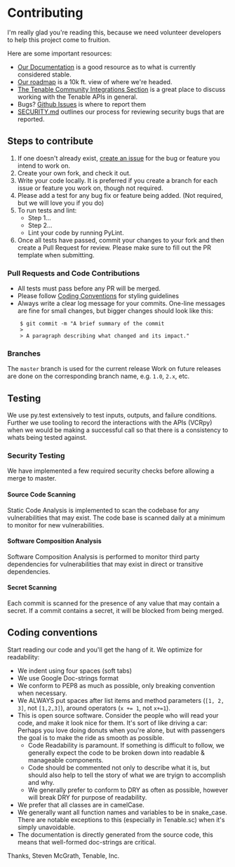 # Contributing

I'm really glad you're reading this, because we need volunteer developers to help this project come to fruition.

Here are some important resources:

  * [Our Documentation](https://pytenable.rtfd.io) is a good resource as to what is currently considered stable.
  * [Our roadmap](https://github.com/tenable/pyTenable/milestones) is a 10k ft. view of where we're headed.
  * [The Tenable Community Integrations Section](https://community.tenable.com/s/topic/0TOf2000000HPDKGA4) is a great place to discuss working with the Tenable APIs in general.
  * Bugs? [Github Issues](https://github.com/tenable/pyTenable/issues) is where to report them
  * [SECURITY.md](./SECURITY.md) outlines our process for reviewing security bugs that are reported.

## Steps to contribute

1. If one doesn't already exist, [create an issue](https://github.com/tenable/pyTenable/issues/new) for the bug or feature you intend to work on.
2. Create your own fork, and check it out.
3. Write your code locally. It is preferred if you create a branch for each issue or feature you work on, though not required.
4. Please add a test for any bug fix or feature being added. (Not required, but we will love you if you do)
5. To run tests and lint:
    * Step 1...
    * Step 2...
    * Lint your code by running PyLint.
6. Once all tests have passed, commit your changes to your fork and then create a Pull Request for review. Please make sure to fill out the PR template when submitting.

### Pull Requests and Code Contributions

* All tests must pass before any PR will be merged.
* Please follow [Coding Conventions](#coding-conventions) for styling guidelines
* Always write a clear log message for your commits. One-line messages are fine for small changes, but bigger changes should look like this:

```
    $ git commit -m "A brief summary of the commit
    > 
    > A paragraph describing what changed and its impact."
```
### Branches

The ```master``` branch is used for the current release 
Work on future releases are done on the corresponding branch name, e.g. ```1.0```, ```2.x```, etc.

## Testing

We use py.test extensively to test inputs, outputs, and failure conditions.  Further we use tooling to record the interactions with the APIs (VCRpy) when we would be making a successful call so that there is a consistency to whats being tested against.

### Security Testing

We have implemented a few required security checks before allowing a merge to master. 

#### Source Code Scanning

Static Code Analysis is implemented to scan the codebase for any vulnerabilities that may exist. The code base is scanned daily at a minimum to monitor for new vulnerabilities.

#### Software Composition Analysis

Software Composition Analysis is performed to monitor third party dependencies for vulnerabilities that may exist in direct or transitive dependencies. 

#### Secret Scanning

Each commit is scanned for the presence of any value that may contain a secret. If a commit contains a secret, it will be blocked from being merged. 

## Coding conventions

Start reading our code and you'll get the hang of it. We optimize for readability:

  * We indent using four spaces (soft tabs)
  * We use Google Doc-strings format
  * We conform to PEP8 as much as possible, only breaking convention when necessary.
  * We ALWAYS put spaces after list items and method parameters (`[1, 2, 3]`, not `[1,2,3]`), around operators (`x += 1`, not `x+=1`).
  * This is open source software. Consider the people who will read your code, and make it look nice for them. It's sort of like driving a car: Perhaps you love doing donuts when you're alone, but with passengers the goal is to make the ride as smooth as possible.
    * Code Readability is paramount.  If something is difficult to follow, we generally expect the code to be broken down into readable & manageable components.
    * Code should be commented not only to describe what it is, but should also help to tell the story of what we are tryign to accomplish and why.
    * We generally prefer to conform to DRY as often as possible, however will break DRY for purpose of readability.
  * We prefer that all classes are in camelCase.
  * We generally want all function names and variables to be in snake_case.  There are notable exceptions to this (especially in Tenable.sc) when it's simply unavoidable.
  * The documentation is directly generated from the source code, this means that well-formed doc-strings are critical.

Thanks,
Steven McGrath, Tenable, Inc.
